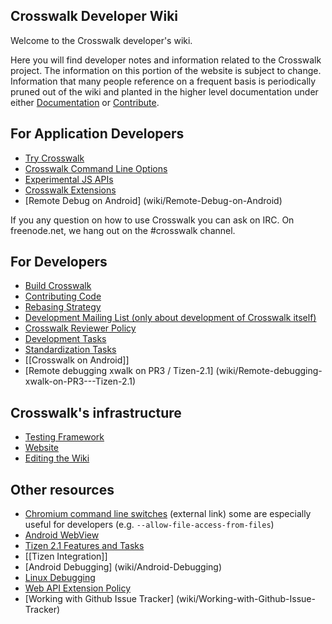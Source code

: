 ## Crosswalk Developer Wiki
Welcome to the Crosswalk developer's wiki.

Here you will find developer notes and information related to the Crosswalk project. The information on this portion 
of the website is subject to change. Information that many people reference on a frequent basis is periodically pruned 
out of the wiki and planted in the higher level documentation under either [Documentation](#documentation) or 
[Contribute](#contribute).

## For Application Developers

* [Try Crosswalk](wiki/Try-Crosswalk)
* [Crosswalk Command Line Options](wiki/Crosswalk-Command-Line-Options)
* [Experimental JS APIs](wiki/Experimental-APIs)
* [Crosswalk Extensions](wiki/Crosswalk-Extensions)
* [Remote Debug on Android] (wiki/Remote-Debug-on-Android)

If you any question on how to use Crosswalk you can ask on IRC. On freenode.net, we hang out on the #crosswalk channel.

## For Developers
* [Build Crosswalk](wiki/Build-Crosswalk)
* [Contributing Code](wiki/Contributing-Code)
* [Rebasing Strategy](wiki/Rebasing-Strategy)
* [Development Mailing List (only about development of Crosswalk itself)](http://linux.intel.com/mailman/listinfo/cameo-dev)
* [Crosswalk Reviewer Policy](wiki/Crosswalk's-Reviewer-Policy)
* [Development Tasks](wiki/Development-Tasks)
* [Standardization Tasks](wiki/Standardization-Tasks)
* [[Crosswalk on Android]]
* [Remote debugging xwalk on PR3 / Tizen-2.1] (wiki/Remote-debugging-xwalk-on-PR3---Tizen-2.1)

## Crosswalk's infrastructure
* [Testing Framework](wiki/Crosswalk-testing-framework) 
* [Website](https://github.com/crosswalk-project/crosswalk-website/blob/master/README.md)
* [Editing the Wiki](wiki/Editing-the-Wiki)

## Other resources
* [Chromium command line switches](http://peter.sh/experiments/chromium-command-line-switches/) (external link) some are especially useful for developers (e.g. ```--allow-file-access-from-files```)
* [Android WebView](wiki/Android-WebView)
* [Tizen 2.1 Features and Tasks](wiki/Tizen-2.1-WRT-features-and-related-tasks)
* [[Tizen Integration]]
* [Android Debugging] (wiki/Android-Debugging)
* [Linux Debugging](wiki/Linux-Debugging)
* [Web API Extension Policy](wiki/Web-API-Extension-Policy)
* [Working with Github Issue Tracker] (wiki/Working-with-Github-Issue-Tracker)
